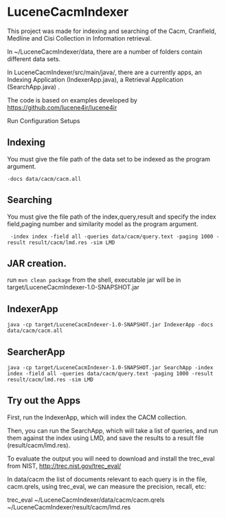 # LuceneCacmIndexer
This project was made for indexing and searching of the Cacm, Cranfield, Medline and Cisi Collection in Information retrieval.

In ~/LuceneCacmIndexer/data, there are a number of folders contain different data sets.

In LuceneCacmIndexer/src/main/java/, there are a currently apps, an Indexing Application (IndexerApp.java), a Retrieval Application (SearchApp.java) .

The code is based on examples developed by https://github.com/lucene4ir/lucene4ir

Run Configuration Setups

## Indexing

You must give the file path of the data set to be indexed as the program argument.




    -docs data/cacm/cacm.all



## Searching

You must give the file path of the index,query,result and specify the index field,paging number and similarity model as the program argument.



     -index index -field all -queries data/cacm/query.text -paging 1000 -result result/cacm/lmd.res -sim LMD



## JAR creation.
run `mvn clean package` from the shell, executable jar will be in target/LuceneCacmIndexer-1.0-SNAPSHOT.jar

## IndexerApp

```shell
java -cp target/LuceneCacmIndexer-1.0-SNAPSHOT.jar IndexerApp -docs data/cacm/cacm.all
```

## SearcherApp

```shell
java -cp target/LuceneCacmIndexer-1.0-SNAPSHOT.jar SearchApp -index index -field all -queries data/cacm/query.text -paging 1000 -result result/cacm/lmd.res -sim LMD
```


## Try out the Apps

First, run the IndexerApp, which will index the CACM collection. 

Then, you can run the SearchApp, which will take a list of queries, and run them against the index using LMD, and save the results to a result file (result/cacm/lmd.res).

To evaluate the output you will need to download and install the trec_eval from NIST, http://trec.nist.gov/trec_eval/

In data/cacm the list of documents relevant to each query is in the file, cacm.qrels, using trec_eval, we can measure the precision, recall, etc:

trec_eval ~/LuceneCacmIndexer/data/cacm/cacm.qrels ~/LuceneCacmIndexer/result/cacm/lmd.res